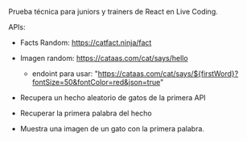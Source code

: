 Prueba técnica para juniors y trainers de React en Live Coding.

APIs:
- Facts Random: https://catfact.ninja/fact
- Imagen random: https://cataas.com/cat/says/hello
    - endoint para usar: "https://cataas.com/cat/says/${firstWord}?fontSize=50&fontColor=red&json=true"

- Recupera un hecho aleatorio de gatos de la primera API
- Recuperar la primera palabra del hecho
- Muestra una imagen de un gato con la primera palabra. 